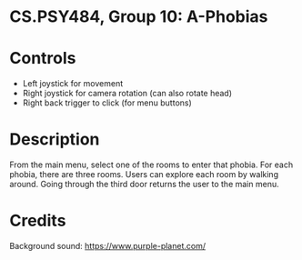 # CS.PSY484, Group 10: A-Phobias

# Controls
- Left joystick for movement
- Right joystick for camera rotation (can also rotate head)
- Right back trigger to click (for menu buttons)

# Description
From the main menu, select one of the rooms to enter that phobia. 
For each phobia, there are three rooms. Users can explore each room by walking around. 
Going through the third door returns the user to the main menu.

# Credits
Background sound: https://www.purple-planet.com/
